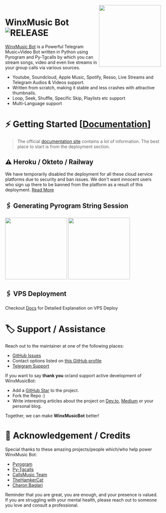 <img src="https://telegra.ph/file/c0e014ff34f34d1056627.png" align="right" width="200" height="200"/>

# WinxMusic Bot <img src="https://img.shields.io/github/v/release/mrootx/WinxMusicBot?color=black&logo=github&logoColor=black&style=social" alt="RELEASE">

[WinxMusic Bot](https://github.com/gabrielmaialva33/WinxMusicBot) is a Powerful Telegram Music+Video Bot written in Python using Pyrogram and Py-Tgcalls by which you can stream songs, video and even live streams in your group calls via various sources.

* Youtube, Soundcloud, Apple Music, Spotify, Resso, Live Streams and Telegram Audios & Videos support.
* Written from scratch, making it stable and less crashes with attractive thumbnails.
* Loop, Seek, Shuffle, Specific Skip, Playlists etc support
* Multi-Language support


# ⚡️ Getting Started [[Documentation](https://notreallyshikhar.gitbook.io/WinxMusicbot/)]

> The official [documentation site](https://notreallyshikhar.gitbook.io/WinxMusicbot/) contains a lot of information. The best place to start is from the deployment section.

## ⚠️ Heroku / Okteto / Railway

We have temporarily disabled the deployment for  all these cloud service platforms due to security and ban issues. We don't want innocent users who sign up there to be banned from the platform as a result of this deployment. [Read More](https://t.me/TheWinx/2541)

## 🖇 Generating Pyrogram String Session

<p>
<a href="https://replit.com/@NotReallyShikhar/Winx-Music-String-Gen"><img src="https://img.shields.io/badge/Generate%20On%20Repl-blueviolet?style=for-the-badge&logo=appveyor" width="200""/></a>
<a href="https://t.me/WinxStringBot"><img src="https://img.shields.io/badge/TG%20String%20Gen%20Bot-blueviolet?style=for-the-badge&logo=appveyor" width="200""/></a>
</p>

## 🖇 VPS Deployment

Checkout [Docs](https://notreallyshikhar.gitbook.io/WinxMusicbot/deployment/local-hosting-or-vps) for Detailed Explanation on VPS Deploy


# 🏷 Support / Assistance

Reach out to the maintainer at one of the following places:

- [GitHub Issues](https://github.com/gabrielmaialva33/WinxMusicbot/issues/new?assignees=&labels=question&template=SUPPORT_QUESTION.md&title=support%3A+)
- Contact options listed on [this GitHub profile](https://github.com/gabrielmaialva33)
- [Telegram Support](https://t.me/WinxSupport)

If you want to say **thank you** or/and support active development of WinxMusicBot:

- Add a [GitHub Star](https://github.com/gabrielmaialva33/WinxMusicBot) to the project.
- Fork the Repo :)
- Write interesting articles about the project on [Dev.to](https://dev.to/), [Medium](https://medium.com/) or your personal blog.

Together, we can make **WinxMusicBot** better!
# 📑 Acknowledgement / Credits

Special thanks to these amazing projects/people which/who help power WinxMusic Bot:

- [Pyrogram](https://github.com/pyrogram/pyrogram)
- [Py-Tgcalls](https://github.com/pytgcalls/pytgcalls)
- [CallsMusic Team](https://github.com/Callsmusic)
- [TheHamkerCat](https://github.com/TheHamkerCat)
- [Charon Baglari](https://github.com/XCBv021)


Reminder that you are great, you are enough, and your presence is valued. If you are struggling with your mental health, please reach out to someone you love and consult a professional.
